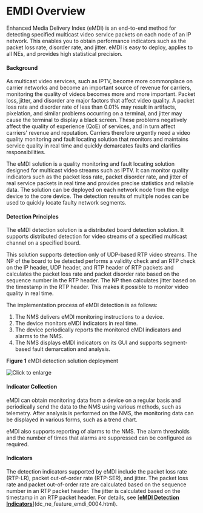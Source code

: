 EMDI Overview
=============

Enhanced Media Delivery Index (eMDI) is an end-to-end method for detecting specified multicast video service packets on each node of an IP network. This enables you to obtain performance indicators such as the packet loss rate, disorder rate, and jitter. eMDI is easy to deploy, applies to all NEs, and provides high statistical precision.

#### Background

As multicast video services, such as IPTV, become more commonplace on carrier networks and become an important source of revenue for carriers, monitoring the quality of videos becomes more and more important. Packet loss, jitter, and disorder are major factors that affect video quality. A packet loss rate and disorder rate of less than 0.01% may result in artifacts, pixelation, and similar problems occurring on a terminal, and jitter may cause the terminal to display a black screen. These problems negatively affect the quality of experience (QoE) of services, and in turn affect carriers' revenue and reputation. Carriers therefore urgently need a video quality monitoring and fault locating solution that monitors and maintains service quality in real time and quickly demarcates faults and clarifies responsibilities.

The eMDI solution is a quality monitoring and fault locating solution designed for multicast video streams such as IPTV. It can monitor quality indicators such as the packet loss rate, packet disorder rate, and jitter of real service packets in real time and provides precise statistics and reliable data. The solution can be deployed on each network node from the edge device to the core device. The detection results of multiple nodes can be used to quickly locate faulty network segments.


#### Detection Principles

The eMDI detection solution is a distributed board detection solution. It supports distributed detection for video streams of a specified multicast channel on a specified board.

This solution supports detection only of UDP-based RTP video streams. The NP of the board to be detected performs a validity check and an RTP check on the IP header, UDP header, and RTP header of RTP packets and calculates the packet loss rate and packet disorder rate based on the sequence number in the RTP header. The NP then calculates jitter based on the timestamp in the RTP header. This makes it possible to monitor video quality in real time.

The implementation process of eMDI detection is as follows:

1. The NMS delivers eMDI monitoring instructions to a device.
2. The device monitors eMDI indicators in real time.
3. The device periodically reports the monitored eMDI indicators and alarms to the NMS.
4. The NMS displays eMDI indicators on its GUI and supports segment-based fault demarcation and analysis.

**Figure 1** eMDI detection solution deployment
  
![](images/fig_dc_ne_feature_emdi_000301.png "Click to enlarge")  



#### Indicator Collection

eMDI can obtain monitoring data from a device on a regular basis and periodically send the data to the NMS using various methods, such as telemetry. After analysis is performed on the NMS, the monitoring data can be displayed in various forms, such as a trend chart.

eMDI also supports reporting of alarms to the NMS. The alarm thresholds and the number of times that alarms are suppressed can be configured as required.


#### Indicators

The detection indicators supported by eMDI include the packet loss rate (RTP-LR), packet out-of-order rate (RTP-SER), and jitter. The packet loss rate and packet out-of-order rate are calculated based on the sequence number in an RTP packet header. The jitter is calculated based on the timestamp in an RTP packet header. For details, see [[**eMDI Detection Indicators**](cmdqueryname=eMDI+Detection+Indicators)](dc_ne_feature_emdi_0004.html).
